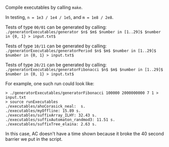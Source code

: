 Compile executables by calling `make`.

In testing, `n = 1e3 / 1e4 / 1e5`, and `m = 1e8 / 2e8`.

Tests of type `00/01` can be generated by calling:
`./generatorExecutables/generator $n$ $m$ $number in [1..29]$ $number in {0, 1} > input.txt$`

Tests of type `10/11` can be generated by calling:
`./generatorExecutables/generatorPeriod $n$ $m$ $number in [1..29]$ $number in {0, 1} > input.txt$`

Tests of type `20/21` can be generated by calling:
`./generatorExecutables/generatorFibonacci $n$ $m$ $number in [1..29]$ $number in {0, 1} > input.txt$`

For example, one such run could look like:
```
> ./generatorExecutables/generatorFibonacci 100000 2000000000 7 1 > input.txt
> source runExecutables 
./executables/ahoCorasick_neal:  s.
./executables/myOffline: 15.89 s.
./executables/suffixArray_ILHY: 32.43 s.
./executables/suffixAutomaton_randmod3: 11.51 s.
./executables/suffixTree_elaina: 2.63 s.
```

In this case, AC doesn't have a time shown because it broke the 40 second barrier we put in the script.
